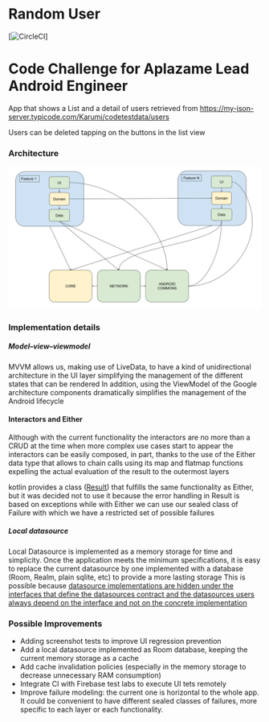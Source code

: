 # Random User
[![CircleCI](https://circleci.com/gh>/JavierCabanas/RandomUser.svg?style=svg&circle-token=b04352c186322e57e66b79b73f99f7c31719e949)]

# Code Challenge for Aplazame Lead Android Engineer

App that shows a List and a detail of users retrieved from https://my-json-server.typicode.com/Karumi/codetestdata/users

Users can be deleted tapping on the buttons in the list view

### Architecture
![](/art/architecture.svg)
### Implementation details

##### Model–view–viewmodel
MVVM allows us, making use of LiveData, to have a kind of unidirectional architecture in the UI layer simplifying the management of the different states that can be rendered
In addition, using the ViewModel of the Google architecture components dramatically simplifies the management of the Android lifecycle
#### Interactors and Either
Although with the current functionality the interactors are no more than a CRUD at the time when more complex use cases start to appear the interactors can be easily composed, in part, thanks to the use of the Either data type that allows to chain calls using its map and flatmap functions expelling the actual evaluation of the result to the outermost layers

kotlin provides a class ([Result](https://kotlinlang.org/api/latest/jvm/stdlib/kotlin/-result/)) that fulfills the same functionality as Either, but it was decided not to use it because the error handling in Result is based on exceptions while with Either we can use our sealed class of Failure with which we have a restricted set of possible failures
##### Local datasource
Local Datasource is implemented as a memory storage for time and simplicity.
Once the application meets the minimum specifications, it is easy to replace the current datasource by one implemented with a database (Room, Realm, plain sqlite, etc) to provide a more lasting storage
This is possible because [datasource implementations are hidden under the interfaces that define the datasources contract and the datasources users always depend on the interface and not on the concrete implementation](https://en.wikipedia.org/wiki/Dependency_inversion_principle)

### Possible Improvements

* Adding screenshot tests to improve UI regression prevention
* Add a local datasource implemented as Room database, keeping the current memory storage as a cache
* Add cache invalidation policies (especially in the memory storage to decrease unnecessary RAM consumption)
* Integrate CI with Firebase test labs to execute UI tets remotely
* Improve failure modeling: the current one is horizontal to the whole app. It could be convenient to have different sealed classes of failures, more specific to each layer or each functionality.
